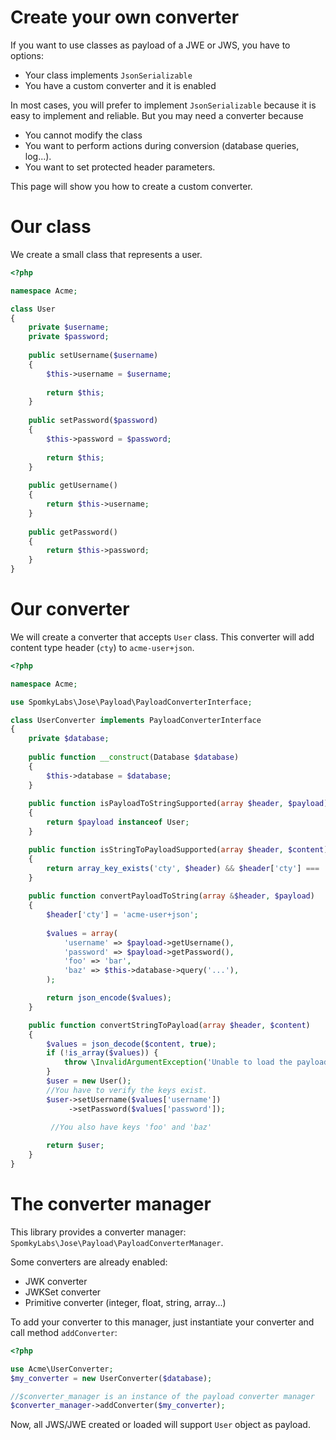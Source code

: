 Create your own converter
=========================

If you want to use classes as payload of a JWE or JWS, you have to options:
* Your class implements `JsonSerializable`
* You have a custom converter and it is enabled

In most cases, you will prefer to implement `JsonSerializable` because it is easy to implement and reliable.
But you may need a converter because
* You cannot modify the class
* You want to perform actions during conversion (database queries, log...).
* You want to set protected header parameters.

This page will show you how to create a custom converter.

# Our class

We create a small class that represents a user.

```php
<?php

namespace Acme;

class User
{
    private $username;
    private $password;
    
    public setUsername($username)
    {
        $this->username = $username;
        
        return $this;
    }
    
    public setPassword($password)
    {
        $this->password = $password;
        
        return $this;
    }
    
    public getUsername()
    {
        return $this->username;
    }
    
    public getPassword()
    {
        return $this->password;
    }
}
```

# Our converter

We will create a converter that accepts `User` class. This converter will add content type header (`cty`) to `acme-user+json`.

```php
<?php

namespace Acme;

use SpomkyLabs\Jose\Payload\PayloadConverterInterface;

class UserConverter implements PayloadConverterInterface
{
    private $database;
    
    public function __construct(Database $database)
    {
        $this->database = $database;
    }
    
    public function isPayloadToStringSupported(array $header, $payload)
    {
        return $payload instanceof User;
    }

    public function isStringToPayloadSupported(array $header, $content)
    {
        return array_key_exists('cty', $header) && $header['cty'] === 'acme-user+json';
    }
    
    public function convertPayloadToString(array &$header, $payload)
    {
        $header['cty'] = 'acme-user+json';
        
        $values = array(
            'username' => $payload->getUsername(),
            'password' => $payload->getPassword(),
            'foo' => 'bar',
            'baz' => $this->database->query('...'),
        );

        return json_encode($values);
    }

    public function convertStringToPayload(array $header, $content)
    {
        $values = json_decode($content, true);
        if (!is_array($values)) {
            throw \InvalidArgumentException('Unable to load the payload.');
        }
        $user = new User();
        //You have to verify the keys exist.
        $user->setUsername($values['username'])
             ->setPassword($values['password']);
             
         //You also have keys 'foo' and 'baz'

        return $user;
    }
}
```

# The converter manager

This library provides a converter manager: `SpomkyLabs\Jose\Payload\PayloadConverterManager`.

Some converters are already enabled:
* JWK converter
* JWKSet converter
* Primitive converter (integer, float, string, array...)

To add your converter to this manager, just instantiate your converter and call method `addConverter`:

```php
<?php 

use Acme\UserConverter;
$my_converter = new UserConverter($database);

//$converter_manager is an instance of the payload converter manager
$converter_manager->addConverter($my_converter);
```

Now, all JWS/JWE created or loaded will support `User` object as payload.

